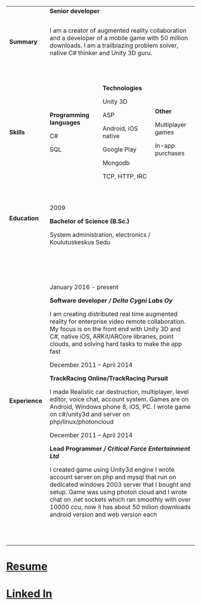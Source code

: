 <table><tbody><tr><td>&nbsp;</td><td colspan="3"><strong>Senior developer</strong>&nbsp;</td></tr><tr><td>&nbsp;</td><td colspan="3">&nbsp;</td></tr><tr><td><strong>Summary</strong>&nbsp;</td><td colspan="3">I am a creator of augmented reality collaboration and a developer of a mobile game with 50 million downloads. I am a trailblazing problem solver, native C# thinker and Unity 3D guru.&nbsp;</td></tr><tr><td>&nbsp;</td><td colspan="3">&nbsp;</td></tr><tr><td>&nbsp;</td><td colspan="3">&nbsp;</td></tr><tr><td><strong>Skills</strong>&nbsp;</td><td><p><strong>Programming languages</strong>&nbsp;</p><p>C#&nbsp;</p><p>SQL&nbsp;</p></td><td><p><strong>Technologies</strong>&nbsp;</p><p>Unity 3D&nbsp;</p><p>ASP&nbsp;</p><p>Android, iOS native&nbsp;</p><p>Google Play&nbsp;</p><p>Mongodb&nbsp;</p><p>TCP, HTTP, IRC&nbsp;</p></td><td><p><strong>Other</strong>&nbsp;</p><p>Multiplayer games&nbsp;</p><p>In-app purchases&nbsp;</p></td></tr><tr><td>&nbsp;</td><td colspan="3">&nbsp;</td></tr><tr><td><p><strong>Education</strong>&nbsp;</p><p>&nbsp;</p><p>&nbsp;</p></td><td colspan="3"><p>2009&nbsp;</p><p><strong>Bachelor of Science (B.Sc.)</strong>&nbsp;</p><p>System administration, electronics / Koulutuskeskus Sedu&nbsp;</p><p>&nbsp;</p></td></tr><tr><td>&nbsp;</td><td colspan="3">&nbsp;</td></tr><tr><td><strong>Experience</strong>&nbsp;</td><td colspan="3"><p>January 2016 - present&nbsp;</p><p><strong>Software developer </strong><i><strong>/ Delta Cygni Labs Oy</strong></i>&nbsp;</p><p>I am creating distributed real time augmented reality for enterprise video remote collaboration. My focus is on the front end with Unity 3D and C#, native iOS, ARKit/ARCore libraries, point clouds, and solving hard tasks to make the app fast&nbsp;</p><p>December 2011 – April 2014&nbsp;</p><p><strong>TrackRacing Online/TrackRacing Pursuit</strong>&nbsp;</p><p>I made Realistic car destruction, multiplayer, level editor, voice chat, account system. Games are on Android, Windows phone 8, iOS, PC. I wrote game on c#/unity3d and server on php/linux/photoncloud&nbsp;</p><p>December 2011 – April 2014&nbsp;</p><p><strong>Lead Programmer </strong><i><strong>/ Critical Force Entertainment Ltd</strong></i>&nbsp;</p><p>I created game using Unity3d engine I wrote account server on php and mysql that run on dedicated windows 2003 server that I bought and setup. Game was using photon cloud and I wrote chat on .net sockets which ran smoothly with over 10000 ccu, now it has about 50 milion downloads android version and web version each&nbsp;</p></td></tr><tr><td>&nbsp;</td><td colspan="3">&nbsp;</td></tr><tr><td colspan="4">&nbsp;</td></tr></tbody></table>

# [Resume](https://friuns2.github.io/first%20resume.pdf)

# [Linked In](https://www.linkedin.com/in/igor-levochkin-a8733a14/)

